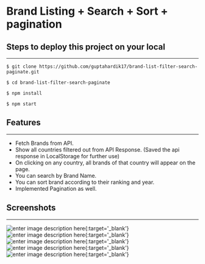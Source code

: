 # Brand Listing + Search + Sort + pagination

## Steps to deploy this project on your local
---
```
$ git clone https://github.com/guptahardik17/brand-list-filter-search-paginate.git

$ cd brand-list-filter-search-paginate

$ npm install

$ npm start
```

## Features
---
* Fetch Brands from API.
* Show all countries filtered out from API Response. (Saved the api response in LocalStorage for further use)
* On clicking on any country, all brands of that country will appear on the page.
* You can search by Brand Name.
* You can sort brand according to their ranking and year.
* Implemented Pagination as well.

## Screenshots
---

![enter image description here][1]{:target='_blank'}
![enter image description here][2]{:target='_blank'}
![enter image description here][3]{:target='_blank'}
![enter image description here][4]{:target='_blank'}
![enter image description here][5]{:target='_blank'}


  [1]: https://he-s3.s3.amazonaws.com/media/uploads/545aee6.png
  [2]: https://he-s3.s3.amazonaws.com/media/uploads/5dfee60.png
  [3]: https://he-s3.s3.amazonaws.com/media/uploads/67cdef4.png
  [4]: https://he-s3.s3.amazonaws.com/media/uploads/6fba099.png
  [5]: https://he-s3.s3.amazonaws.com/media/uploads/770b512.png



